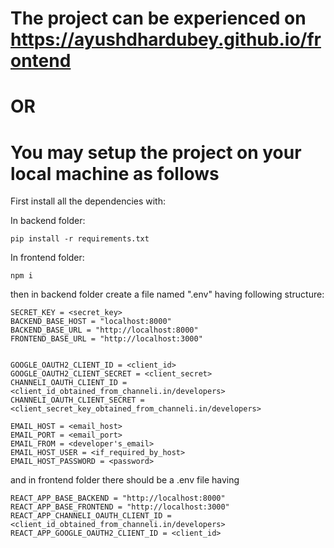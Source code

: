 # The project can be experienced on https://ayushdhardubey.github.io/frontend

# OR

# You may setup the project on your local machine as follows
First install all the dependencies with:

In backend folder:
```
pip install -r requirements.txt
```
In frontend folder:
```
npm i
```

then in backend folder create a file named ".env" having following structure:
```
SECRET_KEY = <secret_key>
BACKEND_BASE_HOST = "localhost:8000"
BACKEND_BASE_URL = "http://localhost:8000"
FRONTEND_BASE_URL = "http://localhost:3000"


GOOGLE_OAUTH2_CLIENT_ID = <client_id>
GOOGLE_OAUTH2_CLIENT_SECRET = <client_secret>
CHANNELI_OAUTH_CLIENT_ID = <client_id_obtained_from_channeli.in/developers>
CHANNELI_OAUTH_CLIENT_SECRET = <client_secret_key_obtained_from_channeli.in/developers>

EMAIL_HOST = <email_host>
EMAIL_PORT = <email_port>
EMAIL_FROM = <developer's_email>
EMAIL_HOST_USER = <if_required_by_host>
EMAIL_HOST_PASSWORD = <password>
```

and in frontend folder there should be a .env file having
```
REACT_APP_BASE_BACKEND = "http://localhost:8000"
REACT_APP_BASE_FRONTEND = "http://localhost:3000"
REACT_APP_CHANNELI_OAUTH_CLIENT_ID = <client_id_obtained_from_channeli.in/developers>
REACT_APP_GOOGLE_OAUTH2_CLIENT_ID = <client_id>